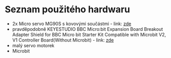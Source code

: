 # Seznam použitého hardwaru
- 2x Micro servo MG90S s kovovými součástmi - link: [zde](https://www.amazon.com/ETMall-Helicopter-Arduino-Raspberry-Project/dp/B07R7PYK9T/ref=sxin_16_pa_sp_search_thematic_sspa?content-id=amzn1.sym.c8697a08-4071-4b95-a6c6-18057bcdb898%3Aamzn1.sym.c8697a08-4071-4b95-a6c6-18057bcdb898&cv_ct_cx=servo+mg90s&keywords=servo+mg90s&pd_rd_i=B07R7PYK9T&pd_rd_r=900d85a5-ea67-4c15-853b-df45514462da&pd_rd_w=IdwWG&pd_rd_wg=raTA9&pf_rd_p=c8697a08-4071-4b95-a6c6-18057bcdb898&pf_rd_r=H3ERCZ3EAJX7WA423W4M&sbo=RZvfv%2F%2FHxDF%2BO5021pAnSA%3D%3D&sr=1-1-364cf978-ce2a-480a-9bb0-bdb96faa0f61-spons&psc=1&spLa=ZW5jcnlwdGVkUXVhbGlmaWVyPUFBQzlERDdCMlYzWDgmZW5jcnlwdGVkSWQ9QTA5OTcyMjcxRjNFWVhOQjFaOUJDJmVuY3J5cHRlZEFkSWQ9QTA4MzA3NTlBOTRUWTk5UVNERVkmd2lkZ2V0TmFtZT1zcF9zZWFyY2hfdGhlbWF0aWMmYWN0aW9uPWNsaWNrUmVkaXJlY3QmZG9Ob3RMb2dDbGljaz10cnVl)
- pravděpodobně KEYESTUDIO BBC Micro:bit Expansion Board Breakout Adapter Shield for BBC Micro bit Starter Kit Compatible with Microbit V2, V1 Controller Board(Without Microbit) - link: [zde](https://www.amazon.co.uk/keyestudio-Sensor-Shield-BBC-Micro/dp/B07H9X63CR?ref_=ast_sto_dp)
- malý servo motorek
- Microbit
